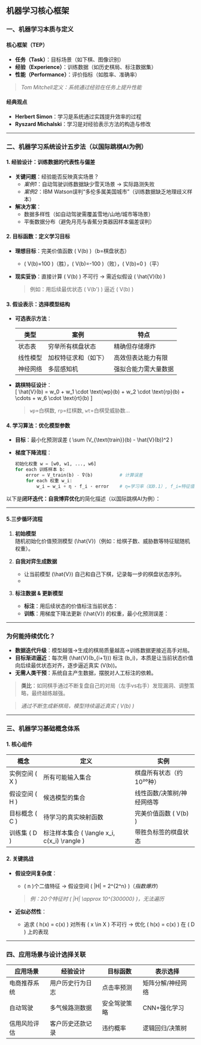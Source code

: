 ## 机器学习核心框架



### **一、机器学习本质与定义**

#### **核心框架（TEP）**

- **任务（Task）**：目标场景（如下棋、图像识别）  
- **经验（Experience）**：训练数据（如历史棋局、标注数据集）  
- **性能（Performance）**：评价指标（如胜率、准确率）  

> *Tom Mitchell定义：系统通过经验在任务上提升性能*

#### **经典观点**

- **Herbert Simon**：学习是系统通过实践提升效率的过程  
- **Ryszard Michalski**：学习是对经验表示方法的构造与修改  

---

### **二、机器学习系统设计五步法**（以国际跳棋AI为例）

#### **1. 经验设计：训练数据的代表性与偏差**

- **关键问题**：经验能否反映真实场景？  
  - *案例1*：自动驾驶训练数据缺少雪天场景 → 实际路测失败  
  - *案例2*：IBM Watson误判“多伦多属美国城市”（训练数据缺乏地理歧义样本）  
- **解决方案**：  
  - 数据多样性（如自动驾驶需覆盖雪地/山地/城市等场景）  
  - 平衡数据分布（避免月亮与香蕉分类器因样本偏差误判）  

#### **2. 目标函数：定义学习目标**

- **理想目标**：完美价值函数 \( V(b) \)（b=棋盘状态）  

  - \( V(b)=100 \)（胜），\( V(b)=-100 \)（败），\( V(b)=0 \)（平）  

- **现实妥协**：直接计算 \( V(b) \) 不可行 → 需近似假设 \( \hat{V}(b) \)  

  > 例如：用后续最优状态 \( V(b') \) 逼近 \( V(b) \)

#### **3. 假设表示：选择模型结构**

- **可选表示方法**：  

  | **类型** | **案例**             | **特点**             |
  | -------- | -------------------- | -------------------- |
  | 状态表   | 穷举所有棋盘状态     | 精确但存储爆炸       |
  | 线性模型 | 加权特征求和（如下） | 高效但表达能力有限   |
  | 神经网络 | 多层感知机           | 强拟合能力需大量数据 |

- **跳棋特征设计**：  
  \[
  \hat{V}(b) = w_0 + w_1 \cdot \text{wp}(b) + w_2 \cdot \text{rp}(b) + \cdots + w_6 \cdot \text{rt}(b)
  \]  

  > `wp`=白棋数, `rp`=红棋数, `wt`=白棋受威胁数...

#### **4. 学习算法：优化模型参数**

- **目标**：最小化预测误差 \( \sum (V_{\text{train}}(b) - \hat{V}(b))^2 \)  

- **梯度下降流程**：  

  ```python
  初始化权重 w = [w0, w1, ..., w6]
  for each 训练样本 b:
      error = V_train(b) - ̂V(b)          # 计算误差
      for each 权重 w_i:
          w_i ← w_i + η · f_i · error    # η=学习率（如0.1）, f_i=特征值
  ```

以下是**闭环迭代：自我博弈优化**的简化描述（以国际跳棋AI为例）：

---

#### **5.三步循环流程**

1. **初始模型**  
   随机初始化价值预测模型 \(\hat{V}\)（例如：给棋子数、威胁数等特征赋随机权重）。

2. **自我对弈生成数据**  
   - 让当前模型 \(\hat{V}\) 自己和自己下棋，记录每一步的棋盘状态序列。  
   - 

3. **标注数据 & 更新模型**  
   - **标注**：用后续状态的价值标注当前状态：  
   - **训练**：用梯度下降法更新 \(\hat{V}\) 的权重，最小化预测误差：  

---

### **为何能持续优化？**

- **数据迭代升级**：模型越强→生成的棋局质量越高→训练数据更接近高手对局。  
- **目标渐进逼近**：每次用 \(\hat{V}(b_{i+1})\) 标注 \(b_i\)，本质是让当前状态价值向后续最优状态对齐，逐步逼近真实 \(V(b)\)。  
- **无需人类干预**：系统自主产生数据，摆脱对人工标注的依赖。

> **类比**：如同棋手通过不断复盘自己的对局（左手vs右手）发现漏洞、调整策略，最终越练越强。

> *通过不断生成新棋局，模型持续逼近真实 \( V(b) \)*

---

### **三、机器学习基础概念体系**

#### **1. 核心组件**

| **概念**         | **定义**                                       | **实例**                   |
| ---------------- | ---------------------------------------------- | -------------------------- |
| 实例空间 \( X \) | 所有可能输入集合                               | 棋盘所有状态（约10²⁰种）   |
| 假设空间 \( H \) | 候选模型的集合                                 | 线性函数/决策树/神经网络等 |
| 目标概念 \( C \) | 待学习的真实映射函数                           | 完美价值函数 \( V(b) \)    |
| 训练集 \( D \)   | 标注样本集合 \( \langle x_i, c(x_i) \rangle \) | 带胜负标签的棋盘状态       |

#### **2. 关键挑战**

- **假设空间复杂度**：  

  - \( n \)个二值特征 → 假设空间 \( |H| = 2^{2^n} \)（*指数爆炸*）  

  > *例：20个特征时 \( |H| \approx 10^{300000} \)，无法遍历*

- **近似必然性**：  

  - 追求 \( h(x) = c(x) \) 对所有 \( x \in X \) 不可行 → 优化 \( h(x) = c(x) \) 在 \( D \) 上的表现  

---

### **四、应用场景与设计选择关联**

| **应用场景** | **经验设计**     | **目标函数** | **表示选择**      |
| ------------ | ---------------- | ------------ | ----------------- |
| 电商推荐系统 | 用户历史行为日志 | 点击率预测   | 矩阵分解/神经网络 |
| 自动驾驶     | 多气候路测数据   | 安全驾驶策略 | CNN+强化学习      |
| 信用风险评估 | 客户历史还款记录 | 违约概率     | 逻辑回归/决策树   |

